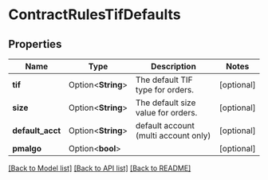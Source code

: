 # ContractRulesTifDefaults

## Properties

Name | Type | Description | Notes
------------ | ------------- | ------------- | -------------
**tif** | Option<**String**> | The default TIF type for orders. | [optional]
**size** | Option<**String**> | The default size value for orders. | [optional]
**default_acct** | Option<**String**> | default account (multi account only) | [optional]
**pmalgo** | Option<**bool**> |  | [optional]

[[Back to Model list]](../README.md#documentation-for-models) [[Back to API list]](../README.md#documentation-for-api-endpoints) [[Back to README]](../README.md)


